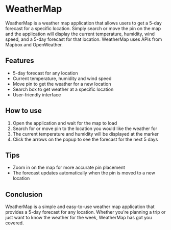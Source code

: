 # WeatherMap

WeatherMap is a weather map application that allows users to get a 5-day forecast for a specific location. Simply search or move the pin on the map and the application will display the current temperature, humidity, wind speed, and a 5-day forecast for that location. WeatherMap uses APIs from Mapbox and OpenWeather.

## Features
- 5-day forecast for any location
- Current temperature, humidity and wind speed
- Move pin to get the weather for a new location
- Search box to get weather at a specific location
- User-friendly interface

## How to use
1. Open the application and wait for the map to load
2. Search for or move pin to the location you would like the weather for
3. The current temperature and humidity will be displayed at the marker
4. Click the arrows on the popup to see the forecast for the next 5 days

## Tips
- Zoom in on the map for more accurate pin placement
- The forecast updates automatically when the pin is moved to a new location

## Conclusion

WeatherMap is a simple and easy-to-use weather map application that provides a 5-day forecast for any location. Whether you're planning a trip or just want to know the weather for the week, WeatherMap has got you covered.
